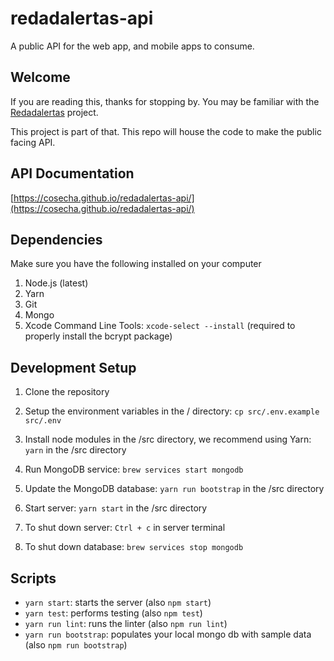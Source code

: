 # redadalertas-api
A public API for the web app, and mobile apps to consume.

## Welcome

If you are reading this, thanks for stopping by. You may be familiar with the [Redadalertas](http://github.com/cosecha/redadalertas) project.

This project is part of that. This repo will house the code to make the public facing API.

## API Documentation

[https://cosecha.github.io/redadalertas-api/](https://cosecha.github.io/redadalertas-api/)

## Dependencies

Make sure you have the following installed on your computer

1. Node.js (latest)
1. Yarn
1. Git
1. Mongo
1. Xcode Command Line Tools: `xcode-select --install` (required to properly install the bcrypt package)

## Development Setup

1. Clone the repository
1. Setup the environment variables in the / directory: `cp src/.env.example src/.env`
1. Install node modules in the /src directory, we recommend using Yarn: `yarn` in the /src directory
1. Run MongoDB service: `brew services start mongodb`
1. Update the MongoDB database: `yarn run bootstrap` in the /src directory
1. Start server: `yarn start` in the /src directory

1. To shut down server: `Ctrl + c` in server terminal
1. To shut down database: `brew services stop mongodb`

## Scripts

* `yarn start`: starts the server (also `npm start`)
* `yarn test`: performs testing (also `npm test`)
* `yarn run lint`: runs the linter (also `npm run lint`)
* `yarn run bootstrap`: populates your local mongo db with sample data (also `npm run bootstrap`)
